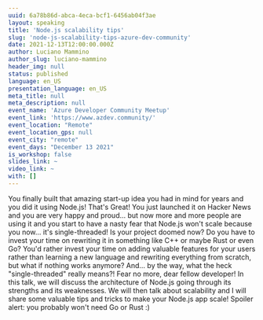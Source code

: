 ```yaml
---
uuid: 6a78b86d-abca-4eca-bcf1-6456ab04f3ae
layout: speaking
title: 'Node.js scalability tips'
slug: 'node-js-scalability-tips-azure-dev-community'
date: 2021-12-13T12:00:00.000Z
author: Luciano Mammino
author_slug: luciano-mammino
header_img: null
status: published
language: en_US
presentation_language: en_US
meta_title: null
meta_description: null
event_name: 'Azure Developer Community Meetup'
event_link: 'https://www.azdev.community/'
event_location: "Remote"
event_location_gps: null
event_city: "remote"
event_days: "December 13 2021"
is_workshop: false
slides_link: ~
video_link: ~
with: []
---
```


You finally built that amazing start-up idea you had in mind for years and you did it using Node.js! That's Great! You just launched it on Hacker News and you are very happy and proud... but now more and more people are using it and you start to have a nasty fear that Node.js won't scale because you now... it's single-threaded! Is your project doomed now? Do you have to invest your time on rewriting it in something like C++ or maybe Rust or even Go? You'd rather invest your time on adding valuable features for your users rather than learning a new language and rewriting everything from scratch, but what if nothing works anymore? And... by the way, what the heck "single-threaded" really means?! Fear no more, dear fellow developer! In this talk, we will discuss the architecture of Node.js going through its strengths and its weaknesses. We will then talk about scalability and I will share some valuable tips and tricks to make your Node.js app scale! Spoiler alert: you probably won't need Go or Rust :)